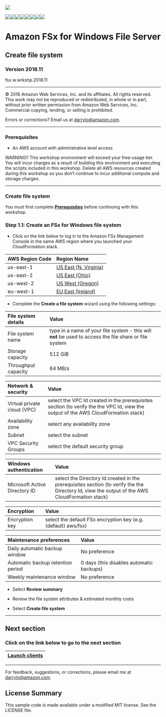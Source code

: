 ![](https://s3.amazonaws.com/aws-us-east-1/tutorial/AWS_logo_PMS_300x180.png)

![](https://s3.amazonaws.com/aws-us-east-1/tutorial/100x100_benefit_available.png)![](https://s3.amazonaws.com/aws-us-east-1/tutorial/100x100_benefit_ingergration.png)![](https://s3.amazonaws.com/aws-us-east-1/tutorial/100x100_benefit_ecryption-lock.png)![](https://s3.amazonaws.com/aws-us-east-1/tutorial/100x100_benefit_fully-managed.png)![](https://s3.amazonaws.com/aws-us-east-1/tutorial/100x100_benefit_lowcost-affordable.png)![](https://s3.amazonaws.com/aws-us-east-1/tutorial/100x100_benefit_performance.png)![](https://s3.amazonaws.com/aws-us-east-1/tutorial/100x100_benefit_scalable.png)![](https://s3.amazonaws.com/aws-us-east-1/tutorial/100x100_benefit_storage.png)
# **Amazon FSx for Windows File Server**

## Create file system

### Version 2018.11

fsx.w.wrkshp.2018.11

---

© 2018 Amazon Web Services, Inc. and its affiliates. All rights reserved. This work may not be  reproduced or redistributed, in whole or in part, without prior written permission from Amazon Web Services, Inc. Commercial copying, lending, or selling is prohibited.

Errors or corrections? Email us at [darrylo@amazon.com](mailto:darrylo@amazon.com).

---
### Prerequisites

* An AWS account with administrative level access

WARNING!! This workshop environment will exceed your free-usage tier. You will incur charges as a result of building this environment and executing the scripts included in this workshop. Delete all AWS resources created during this workshop so you don’t continue to incur additional compute and storage charges.

---

### Create file system

You must first complete [**Prerequisites**](../0-prerequisites) before continuing with this workshop.


### Step 1.1: Create an FSx for Windows file system

- Click on the link below to log in to the Amazon FSx Management Console in the same AWS region where you launched your CloudFormation stack. 

| AWS Region Code | Region Name |
| :--- | :--- 
| us-east-1 | [US East (N. Virginia)](https://console.aws.amazon.com/fsx/home?region=us-east-1#file-system-create) |
| us-east-2 | [US East (Ohio)](https://console.aws.amazon.com/fsx/home?region=us-east-2#file-system-create) |
| us-west-2 | [US West (Oregon)](https://console.aws.amazon.com/fsx/home?region=us-west-2#file-system-create) |
| eu-west-1 | [EU East (Ireland)](https://console.aws.amazon.com/fsx/home?region=eu-west-1#file-system-create) |

- Complete the **Create a file system** wizard using the following settings:

| File system details | Value |
| :--- | :--- 
| File system name | type in a name of your file system - this will **not** be used to access the file share or file system |
| Storage capacity | 512 GiB |
| Throughput capacity | 64 MB/s |


| Network & security | Value |
| :--- | :--- 
| Virtual private cloud (VPC) | select the VPC Id created in the prerequisites section (to verify the the VPC Id, view the output of the AWS CloudFormation stack)|
| Availability zone | select any availability zone |
| Subnet | select the subnet |
| VPC Security Groups | select the default security group |


| Windows authentication | Value |
| :--- | :--- 
| Microsoft Active Directory ID | select the Directory Id created in the prerequisites section (to verify the the Directory Id, view the output of the AWS CloudFormation stack) |


| Encryption | Value |
| :--- | :--- 
| Encryption key | select the default FSx encryption key (e.g. (default) aws/fsx) |


| Maintenance preferences | Value |
| :--- | :--- 
| Daily automatic backup window | No preference |
| Automatic backup retention period | 0 days (this disables automatic backups) |
| Weekly maintenance window | No preference |


- Select **Review summary**

- Review the file system attributes & estimated monthly costs

- Select **Create file system**

---
## Next section
### Click on the link below to go to the next section

| [**Launch clients**](../2-launch-clients) |
| :---
---

For feedback, suggestions, or corrections, please email me at [darrylo@amazon.com](mailto:darrylo@amazon.com).

## License Summary

This sample code is made available under a modified MIT license. See the LICENSE file.
